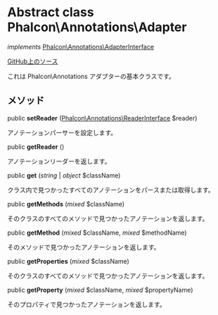 # Abstract class **Phalcon\\Annotations\\Adapter**

*implements* [Phalcon\Annotations\AdapterInterface](/en/3.1.2/api/Phalcon_Annotations_AdapterInterface)

<a href="https://github.com/phalcon/cphalcon/blob/master/phalcon/annotations/adapter.zep" class="btn btn-default btn-sm">GitHub上のソース</a>

これは Phalcon\\Annotations アダプターの基本クラスです。

## メソッド

public **setReader** ([Phalcon\Annotations\ReaderInterface](/en/3.1.2/api/Phalcon_Annotations_ReaderInterface) $reader)

アノテーションパーサーを設定します。

public **getReader** ()

アノテーションリーダーを返します。

public **get** (*string* | *object* $className)

クラス内で見つかったすべてのアノテーションをパースまたは取得します。

public **getMethods** (*mixed* $className)

そのクラスのすべてのメソッドで見つかったアノテーションを返します。

public **getMethod** (*mixed* $className, *mixed* $methodName)

そのメソッドで見つかったアノテーションを返します。

public **getProperties** (*mixed* $className)

そのクラスのすべてのメソッドで見つかったアノテーションを返します。

public **getProperty** (*mixed* $className, *mixed* $propertyName)

そのプロパティで見つかったアノテーションを返します。